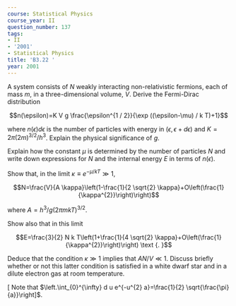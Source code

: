 ```yaml
---
course: Statistical Physics
course_year: II
question_number: 137
tags:
- II
- '2001'
- Statistical Physics
title: 'B3.22 '
year: 2001
---
```



A system consists of $N$ weakly interacting non-relativistic fermions, each of mass $m$, in a three-dimensional volume, $V$. Derive the Fermi-Dirac distribution

$$n(\epsilon)=K V g \frac{\epsilon^{1 / 2}}{\exp ((\epsilon-\mu) / k T)+1}$$

where $n(\epsilon) d \epsilon$ is the number of particles with energy in $(\epsilon, \epsilon+d \epsilon)$ and $K=2 \pi(2 m)^{3 / 2} / h^{3}$. Explain the physical significance of $g$.

Explain how the constant $\mu$ is determined by the number of particles $N$ and write down expressions for $N$ and the internal energy $E$ in terms of $n(\epsilon)$.

Show that, in the limit $\kappa \equiv e^{-\mu / k T} \gg 1$,

$$N=\frac{V}{A \kappa}\left(1-\frac{1}{2 \sqrt{2} \kappa}+O\left(\frac{1}{\kappa^{2}}\right)\right)$$

where $A=h^{3} / g(2 \pi m k T)^{3 / 2}$.

Show also that in this limit

$$E=\frac{3}{2} N k T\left(1+\frac{1}{4 \sqrt{2} \kappa}+O\left(\frac{1}{\kappa^{2}}\right)\right) \text {. }$$

Deduce that the condition $\kappa \gg 1$ implies that $A N / V \ll 1$. Discuss briefly whether or not this latter condition is satisfied in a white dwarf star and in a dilute electron gas at room temperature.

$\left[\right.$ Note that $\left.\int_{0}^{\infty} d u e^{-u^{2} a}=\frac{1}{2} \sqrt{\frac{\pi}{a}}\right]$.